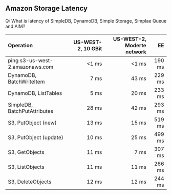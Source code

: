 ## Amazon Storage Latency
Q: What is latency of SimpleDB, DynamoDB, Simple Storage, Simplae Queue and AIM?

|      Operation                       | US-WEST-2, 10 GBit | US-WEST-2, Moderte network   | EE                     |
| :-------                             |              ---:  |                 ---:  |                   ---: |
| ping s3-us-west-2.amazonaws.com      |              <1 ms |                 <1 ms |                190 ms  |
| DynamoDB, BatchWriteItem             |               7 ms |                 43 ms |                229 ms  |
| DynamoDB, ListTables                 |               5 ms |                 20 ms |                233 ms  |
| SimpleDB, BatchPutAttributes         |              28 ms |                 42 ms |                293 ms  |
| S3, PutObject (new)                  |              13 ms |                 15 ms |                519 ms  |
| S3, PutObject (update)               |              10 ms |                 25 ms |                499 ms  |
| S3, GetObjects                       |              11 ms |                  7 ms |                307 ms  |
| S3, ListObjects                      |              11 ms |                 11 ms |                266 ms  |
| S3, DeleteObjects                    |              12 ms |                 12 ms |                244 ms  |
